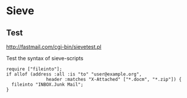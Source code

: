 # Sieve

## Test

<http://fastmail.com/cgi-bin/sievetest.pl>

Test the syntax of sieve-scripts

```sieve
require ["fileinto"];
if allof (address :all :is "to" "user@example.org",
               header :matches "X-Attached" ["*.docm", "*.zip"]) {
  fileinto "INBOX.Junk Mail";
}
```
